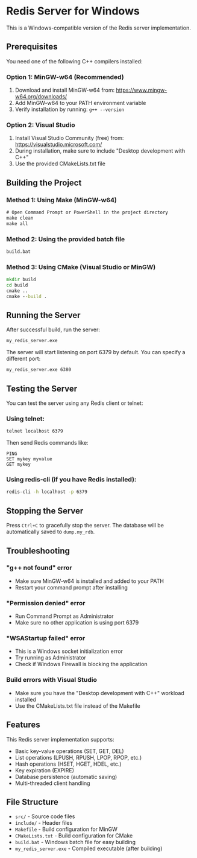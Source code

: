 # Redis Server for Windows

This is a Windows-compatible version of the Redis server implementation.

## Prerequisites

You need one of the following C++ compilers installed:

### Option 1: MinGW-w64 (Recommended)
1. Download and install MinGW-w64 from: https://www.mingw-w64.org/downloads/
2. Add MinGW-w64 to your PATH environment variable
3. Verify installation by running: `g++ --version`

### Option 2: Visual Studio
1. Install Visual Studio Community (free) from: https://visualstudio.microsoft.com/
2. During installation, make sure to include "Desktop development with C++"
3. Use the provided CMakeLists.txt file

## Building the Project

### Method 1: Using Make (MinGW-w64)
```cmd
# Open Command Prompt or PowerShell in the project directory
make clean
make all
```

### Method 2: Using the provided batch file
```cmd
build.bat
```

### Method 3: Using CMake (Visual Studio or MinGW)
```cmd
mkdir build
cd build
cmake ..
cmake --build .
```

## Running the Server

After successful build, run the server:
```cmd
my_redis_server.exe
```

The server will start listening on port 6379 by default. You can specify a different port:
```cmd
my_redis_server.exe 6380
```

## Testing the Server

You can test the server using any Redis client or telnet:

### Using telnet:
```cmd
telnet localhost 6379
```

Then send Redis commands like:
```
PING
SET mykey myvalue
GET mykey
```

### Using redis-cli (if you have Redis installed):
```cmd
redis-cli -h localhost -p 6379
```

## Stopping the Server

Press `Ctrl+C` to gracefully stop the server. The database will be automatically saved to `dump.my_rdb`.

## Troubleshooting

### "g++ not found" error
- Make sure MinGW-w64 is installed and added to your PATH
- Restart your command prompt after installing

### "Permission denied" error
- Run Command Prompt as Administrator
- Make sure no other application is using port 6379

### "WSAStartup failed" error
- This is a Windows socket initialization error
- Try running as Administrator
- Check if Windows Firewall is blocking the application

### Build errors with Visual Studio
- Make sure you have the "Desktop development with C++" workload installed
- Use the CMakeLists.txt file instead of the Makefile

## Features

This Redis server implementation supports:
- Basic key-value operations (SET, GET, DEL)
- List operations (LPUSH, RPUSH, LPOP, RPOP, etc.)
- Hash operations (HSET, HGET, HDEL, etc.)
- Key expiration (EXPIRE)
- Database persistence (automatic saving)
- Multi-threaded client handling

## File Structure

- `src/` - Source code files
- `include/` - Header files
- `Makefile` - Build configuration for MinGW
- `CMakeLists.txt` - Build configuration for CMake
- `build.bat` - Windows batch file for easy building
- `my_redis_server.exe` - Compiled executable (after building) 